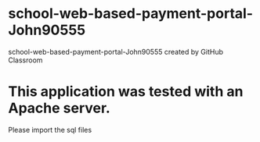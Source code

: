 # school-web-based-payment-portal-John90555
school-web-based-payment-portal-John90555 created by GitHub Classroom
# This application was tested with an Apache server.
Please import the sql files 
